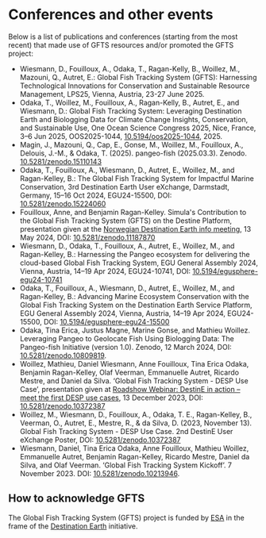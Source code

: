 # Conferences and other events

Below is a list of publications and conferences (starting from the most recent) that made use of GFTS resources and/or promoted the GFTS project:

- Wiesmann, D.,  Fouilloux, A., Odaka, T., Ragan-Kelly, B., Woillez, M., Mazouni, Q., Autret, E.: Global Fish Tracking System (GFTS): Harnessing Technological Innovations for Conservation and Sustainable Resource Management, LPS25, Vienna, Austria, 23-27 June 2025.
- Odaka, T., Woillez, M., Fouilloux, A., Ragan-Kelly, B., Autret, E., and Wiesmann, D.: Global Fish Tracking System: Leveraging Destination Earth and Biologging Data for Climate Change Insights, Conservation, and Sustainable Use, One Ocean Science Congress 2025, Nice, France, 3–6 Jun 2025, OOS2025-1044, [10.5194/oos2025-1044](https://doi.org/10.5194/oos2025-1044), 2025.
- Magin, J., Mazouni, Q., Cap, E., Gonse, M., Woillez, M., Fouilloux, A., Delouis, J.-M., & Odaka, T. (2025). pangeo-fish (2025.03.3). Zenodo. [10.5281/zenodo.15110143](https://doi.org/10.5281/zenodo.15110143)
- Odaka, T., Fouilloux, A., Wiesmann, D., Autret, E., Woillez, M., and Ragan-Kelley, B.: The Global Fish Tracking System for
  Impactful Marine Conservation, 3rd Destination Earth User eXchange, Darmstadt, Germany, 15–16 Oct 2024, EGU24-15500, DOI: [10.5281/zenodo.15224060](https://doi.org/10.5281/zenodo.15224060)
- Fouilloux, Anne, and Benjamin Ragan-Kelley. Simula's Contribution to the Global Fish Tracking System (GFTS) on the Destine Platform, presentation given at the [Norwegian Destination Earth info meeting](https://www.romsenter.no/kalender/destination-earth-infomoete), 13 May 2024, DOI: [10.5281/zenodo.11187870](https://doi.org/10.5281/zenodo.11187870)
- Wiesmann, D., Odaka, T., Fouilloux, A., Autret, E., Woillez, M., and Ragan-Kelley, B.: Harnessing the Pangeo ecosystem for delivering the cloud-based Global Fish Tracking System, EGU General Assembly 2024, Vienna, Austria, 14–19 Apr 2024, EGU24-10741, DOI: [10.5194/egusphere-egu24-10741](https://doi.org/10.5194/egusphere-egu24-10741)
- Odaka, T., Fouilloux, A., Wiesmann, D., Autret, E., Woillez, M., and Ragan-Kelley, B.: Advancing Marine Ecosystem Conservation with the Global Fish Tracking System on the Destination Earth Service Platform, EGU General Assembly 2024, Vienna, Austria, 14–19 Apr 2024, EGU24-15500, DOI: [10.5194/egusphere-egu24-15500](https://doi.org/10.5194/egusphere-egu24-15500)
- Odaka, Tina Erica, Justus Magne, Marine Gonse, and Mathieu Woillez. Leveraging Pangeo to Geolocate Fish Using Biologging Data: The Pangeo-fish Initiative (version 1.0). Zenodo, 12 March 2024, DOI: [10.5281/zenodo.10809819](https://doi.org/10.5281/zenodo.10809819).
- Woillez, Mathieu, Daniel Wiesmann, Anne Fouilloux, Tina Erica Odaka, Benjamin Ragan-Kelley, Olaf Veerman, Emmanuelle Autret, Ricardo Mestre, and Daniel da Silva. ‘Global Fish Tracking System - DESP Use Case’, presentation given at [Roadshow Webinar: DestinE in action – meet the first DESP use cases](https://destination-earth.eu/event/destine-in-action-meet-the-first-desp-use-cases/), 13 December 2023, DOI: [10.5281/zenodo.10372387](https://doi.org/10.5281/zenodo.10372387)
- Woillez, M., Wiesmann, D., Fouilloux, A., Odaka, T. E., Ragan-Kelley, B., Veerman, O., Autret, E., Mestre, R., & da Silva, D. (2023, November 13). Global Fish Tracking System - DESP Use Case. 2nd DestinE User eXchange Poster, DOI: [10.5281/zenodo.10372387](https://doi.org/10.5281/zenodo.13908850)
- Wiesmann, Daniel, Tina Erica Odaka, Anne Fouilloux, Mathieu Woillez, Emmanuelle Autret, Benjamin Ragan-Kelley, Ricardo Mestre, Daniel da Silva, and Olaf Veerman. ‘Global Fish Tracking System Kickoff’. 7 November 2023. DOI: [10.5281/zenodo.10213946](https://doi.org/10.5281/zenodo.10213946).

## How to acknowledge GFTS

The Global Fish Tracking System (GFTS) project is funded by [ESA](https://www.esa.int) in the frame of the [Destination Earth](https://destination-earth.eu) initiative.

